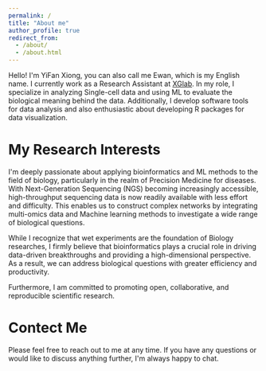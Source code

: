 ```yaml
---
permalink: /
title: "About me"
author_profile: true
redirect_from: 
  - /about/
  - /about.html
---
```


Hello! I'm YiFan Xiong, you can also call me Ewan, which is my English name. I currently work as a Research Assistant at [XGlab](http://eca.xglab.tech/member/People.html). In my role, I specialize in analyzing Single-cell data and using ML to evaluate the biological meaning behind the data. Additionally, I develop software tools for data analysis and also enthusiastic about developing R packages for data visualization. 

My Research Interests
======
I'm deeply passionate about applying bioinformatics and ML methods to the field of biology, particularly in the realm of Precision Medicine for diseases. With Next-Generation Sequencing (NGS) becoming increasingly accessible, high-throughput sequencing data is now readily available with less effort and difficulty. This enables us to construct complex networks by integrating multi-omics data and Machine learning methods to investigate a wide range of biological questions.

While I recognize that wet experiments are the foundation of Biology researches, I firmly believe that bioinformatics plays a crucial role in driving data-driven breakthroughs and providing a high-dimensional perspective. As a result, we can address biological questions with greater efficiency and productivity.

Furthermore, I am committed to promoting open, collaborative, and reproducible scientific research.

Contect Me
======
Please feel free to reach out to me at any time. If you have any questions or would like to discuss anything further, I'm always happy to chat.


